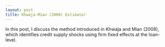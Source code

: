 ```yaml
---
layout: post
title: Khwaja-Mian (2008) Estimator
---
```


In this post, I discuss the method introduced in Khwaja and Mian (2008), which identifies credit supply shocks using firm fixed effects at the loan-level. 
